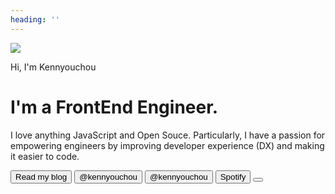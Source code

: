 ```yaml
---
heading: ''
---
```


<WiggleAnimation class="ml-auto w-40 h-40 sm:w-45 sm:h-45 mt-3 sm:mt-6 -mb-5 sm:-mb-12 mr-2">
	<img
		src="/profile-square.png"
		class="rounded-md shadow-sm shadow-gray-900/70"
	>
</WiggleAnimation>

<span class="text-xl font-medium">Hi, I'm Kennyouchou</span>
<h1>I'm a FrontEnd Engineer.</h1>

I love anything JavaScript and Open Souce. Particularly, I have a passion for empowering engineers by improving developer experience (DX) and making it easier to code.


<div class="m-t-8 sm:m-t-14 flex flex-wrap gap-2 sm:gap-4">

<Button href="https://juejin.cn/user/840442520275678" title="Link to my blog posts" class="w-full sm:w-auto">
	Read my blog
	<icon-mdi-head-heart class="m-l-1" />
</Button>

<Button href="https://github.com/kennyouchou" type="secondary" title="Link to my GitHub profile" class="flex-1 sm:flex-none">
	<icon-mdi-github class="m-r-1" /> @kennyouchou
</Button>

<Button href="https://twitter.com/kennyouchou" type="secondary" title="Link to my Twitter profile" class="flex-1 sm:flex-none">
	<icon-mdi-twitter class="m-r-1" /> @kennyouchou
</Button>

<Button href="https://open.spotify.com/user/31ihvdmml3xcodnf2flsvsxh3uvm" type="secondary" title="Link to my Twitter profile" class="flex-1 sm:flex-none">
	<font-awesome-icon icon="fa-brands fa-spotify" />Spotify
</Button>

<Button href="https://www.instagram.com/kennyouchou/" type="secondary" title="Link to my Instagram profile" class="flex-1 sm:flex-none">
	<icon-mdi-instagram class="m-r-1" />
</Button>




</div>
